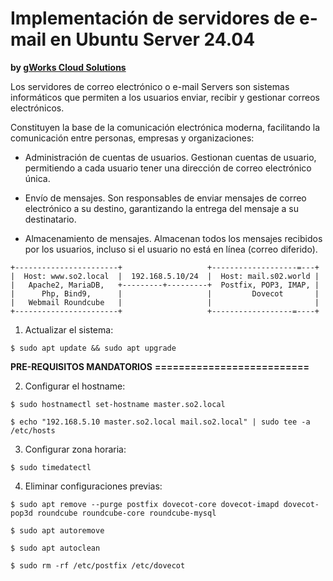 # Implementación de servidores de e-mail en Ubuntu Server 24.04
**by [gWorks Cloud Solutions](https://www.gworks-ec.com)**

Los servidores de correo electrónico o e-mail Servers son sistemas informáticos que permiten a los usuarios enviar, recibir y gestionar correos electrónicos.

Constituyen la base de la comunicación electrónica moderna, facilitando la comunicación entre personas, empresas y organizaciones:

- Administración de cuentas de usuarios.
Gestionan cuentas de usuario, permitiendo a cada usuario tener una dirección de correo electrónico única.

- Envío de mensajes.
Son responsables de enviar mensajes de correo electrónico a su destino, garantizando la entrega del mensaje a su destinatario.

- Almacenamiento de mensajes.
Almacenan todos los mensajes recibidos por los usuarios, incluso si el usuario no está en línea (correo diferido).


`+-----------------------+                   +-------------------=---+`
`|  Host: www.so2.local  |  192.168.5.10/24  |  Host: mail.s02.world |`
`|   Apache2, MariaDB,   +---------+---------+  Postfix, POP3, IMAP, |`
`|      Php, Bind9,      |                   |         Dovecot       |`
`|   Webmail Roundcube   |                   |                       |`
`+-----------------------+                   +------------------=----+`


1. Actualizar el sistema:

`$ sudo apt update && sudo apt upgrade`


**PRE-REQUISITOS MANDATORIOS**
**==========================**


2. Configurar el hostname:

`$ sudo hostnamectl set-hostname master.so2.local`

`$ echo "192.168.5.10 master.so2.local mail.so2.local" | sudo tee -a /etc/hosts`


3. Configurar zona horaria:

`$ sudo timedatectl`


4. Eliminar configuraciones previas:

`$ sudo apt remove --purge postfix dovecot-core dovecot-imapd dovecot-pop3d roundcube roundcube-core roundcube-mysql`

`$ sudo apt autoremove`

`$ sudo apt autoclean`

`$ sudo rm -rf /etc/postfix /etc/dovecot`
